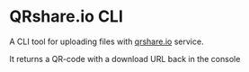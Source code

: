 # QRshare.io CLI

A CLI tool for uploading files with [qrshare.io](https://qrshare.io) service.

It returns a QR-code with a download URL back in the console